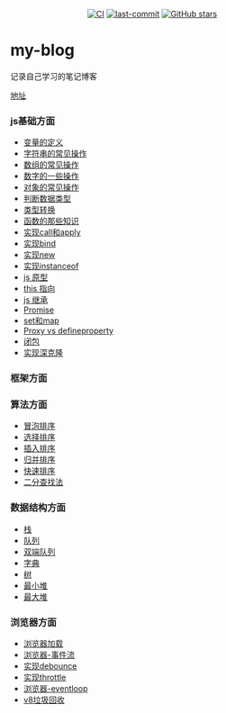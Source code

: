 <p align="center">
  <a href="https://github.com/tian-cai/my-blog/actions?query=workflow%3ACI"><img alt="CI" src="https://img.shields.io/github/workflow/status/tian-cai/my-blog/CI/master?label=CI"></a>
  <a href="https://github.com/tian-cai/my-blog/commits/master"><img src="https://img.shields.io/github/last-commit/tian-cai/my-blog" alt="last-commit"></a>
  <a href="https://github.com/tian-cai/my-blog/stargazers"><img src="https://img.shields.io/github/stars/tian-cai/my-blog" alt="GitHub stars"></a>
</p>

# my-blog
记录自己学习的笔记博客

[地址](https://tian-cai.github.io/my-blog/)


### js基础方面
- [变量的定义](https://tian-cai.github.io/my-blog/basic/variable.html)
- [字符串的常见操作](https://tian-cai.github.io/my-blog/basic/string.html)
- [数组的常见操作](https://tian-cai.github.io/my-blog/basic/array.html)
- [数字的一些操作](https://tian-cai.github.io/my-blog/basic/number.html)
- [对象的常见操作](https://tian-cai.github.io/my-blog/basic/object.html)
- [判断数据类型](https://tian-cai.github.io/my-blog/basic/type.html)
- [类型转换](https://tian-cai.github.io/my-blog/basic/converttype.html)
- [函数的那些知识](https://tian-cai.github.io/my-blog/basic/function.html)
- [实现call和apply](https://tian-cai.github.io/my-blog/basic/mycall.html)
- [实现bind](https://tian-cai.github.io/my-blog/basic/mybind.html)
- [实现new](https://tian-cai.github.io/my-blog/basic/mynew.html)
- [实现instanceof](https://tian-cai.github.io/my-blog/basic/myinstanceof.html)
- [js 原型](https://tian-cai.github.io/my-blog/basic/prototype.html)
- [this 指向](https://tian-cai.github.io/my-blog/basic/this.html)
- [js 继承](https://tian-cai.github.io/my-blog/basic/extends.html)
- [Promise](https://tian-cai.github.io/my-blog/basic/promise.html)
- [set和map](https://tian-cai.github.io/my-blog/basic/set-map.html)
- [Proxy vs defineproperty](https://tian-cai.github.io/my-blog/basic/proxy.html)
- [闭包](https://tian-cai.github.io/my-blog/basic/closure.html)
- [实现深克隆](https://tian-cai.github.io/my-blog/basic/deepclone.html)

### 框架方面
### 算法方面
- [冒泡排序](https://tian-cai.github.io/my-blog/algorithm/bubblesort.html)
- [选择排序](https://tian-cai.github.io/my-blog/algorithm/selectionSort.html)
- [插入排序](https://tian-cai.github.io/my-blog/algorithm/insertSort.html)
- [归并排序](https://tian-cai.github.io/my-blog/algorithm/mergeSort.html)
- [快速排序](https://tian-cai.github.io/my-blog/algorithm/quickSort.html)
- [二分查找法](https://tian-cai.github.io/my-blog/algorithm/binarySearch.html)

### 数据结构方面
- [栈](https://tian-cai.github.io/my-blog/constractor/stack.html)
- [队列](https://tian-cai.github.io/my-blog/constractor/queue.html)
- [双端队列](https://tian-cai.github.io/my-blog/constractor/deque.html)
- [字典](https://tian-cai.github.io/my-blog/constractor/dictionary.html)
- [树](https://tian-cai.github.io/my-blog/constractor/tree.html)
- [最小堆](https://tian-cai.github.io/my-blog/constractor/minheap.html)
- [最大堆](https://tian-cai.github.io/my-blog/constractor/maxheap.html)

### 浏览器方面
- [浏览器加载](https://tian-cai.github.io/my-blog/brower/load.html)
- [浏览器-事件流](https://tian-cai.github.io/my-blog/brower/eventstream.html)
- [实现debounce](https://tian-cai.github.io/my-blog/brower/debounce.html)
- [实现throttle](https://tian-cai.github.io/my-blog/brower/throttle.html)
- [浏览器-eventloop](https://tian-cai.github.io/my-blog/brower/eventloop.html)
- [v8垃圾回收](https://tian-cai.github.io/my-blog/brower/collectgarbage.html)
